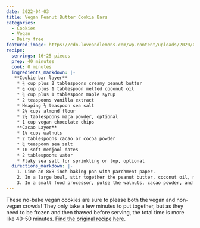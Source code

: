 ```yaml
---
date: 2022-04-03
title: Vegan Peanut Butter Cookie Bars
categories:
  - Cookies
  - Vegan
  - Dairy free
featured_image: https://cdn.loveandlemons.com/wp-content/uploads/2020/02/vegan-desserts-580x580.jpg
recipe:
  servings: 16~25 pieces
  prep: 40 minutes
  cook: 0 minutes
  ingredients_markdown: |-
   **Cookie bar layer**
    * ½ cup plus 2 tablespoons creamy peanut butter
    * ¼ cup plus 1 tablespoon melted coconut oil
    * ¼ cup plus 1 tablespoon maple syrup
    * 2 teaspoons vanilla extract
    * Heaping ½ teaspoon sea salt
    * 2½ cups almond flour
    * 2½ tablespoons maca powder, optional
    * 1 cup vegan chocolate chips
    **Cacao Layer**
    * 1½ cups walnuts
    * 2 tablespoons cacao or cocoa powder
    * ¼ teaspoon sea salt
    * 10 soft medjool dates
    * 2 tablespoons water    
    * Flaky sea salt for sprinkling on top, optional
  directions_markdown: |-
    1. Line an 8x8-inch baking pan with parchment paper.
    2. In a large bowl, stir together the peanut butter, coconut oil, maple syrup, vanilla, and salt until combined. Add the almond flour and maca, if using, and stir to combine (the mixture will be thick). Fold in the chocolate chips and press into the pan. Place in the freezer so that it firms up a bit while making the next layer.
    3. In a small food processor, pulse the walnuts, cacao powder, and sea salt until the walnuts are well chopped. Add the dates and pulse to combine, adding 2 tablespoons water if the blade gets stuck. Process until smooth, then spread onto the cookie layer. Sprinkle with sea salt if desired. Freeze for 30 minutes (this will help them firm up, making them easier to cut). Remove and slice into bars. Store remaining bars in the fridge.
---
```

These no-bake vegan cookies are sure to please both the vegan and non-vegan crowds! They only take a few minutes to put together, but as they need to be frozen and then thawed before serving, the total time is more like 40-50 minutes.
[Find the original recipe here](https://www.loveandlemons.com/vegan-desserts/#wprm-recipe-container-44704).
